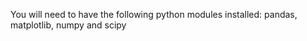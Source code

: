 You will need to have the following python modules installed: 
pandas, matplotlib, numpy and scipy

